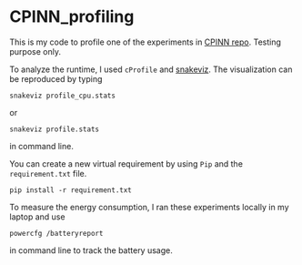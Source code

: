 # CPINN_profiling

This is my code to profile one of the experiments in [CPINN repo](https://github.com/comp-physics/CPINN). Testing purpose only.

To analyze the runtime, I used `cProfile` and [snakeviz](https://pypi.org/project/snakeviz/). 
The visualization can be reproduced by typing 

    snakeviz profile_cpu.stats
or

    snakeviz profile.stats
in command line.

You can create a new virtual requirement by using `Pip` and the `requirement.txt` file.

    pip install -r requirement.txt

To measure the energy consumption, I ran these experiments locally in my laptop and use 

    powercfg /batteryreport

in command line to track the battery usage.